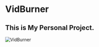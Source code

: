 # VidBurner
## This is My Personal Project.

![VidBurner](https://telegra.ph/file/01bbadaa6ff9ef6a94df2.jpg)
